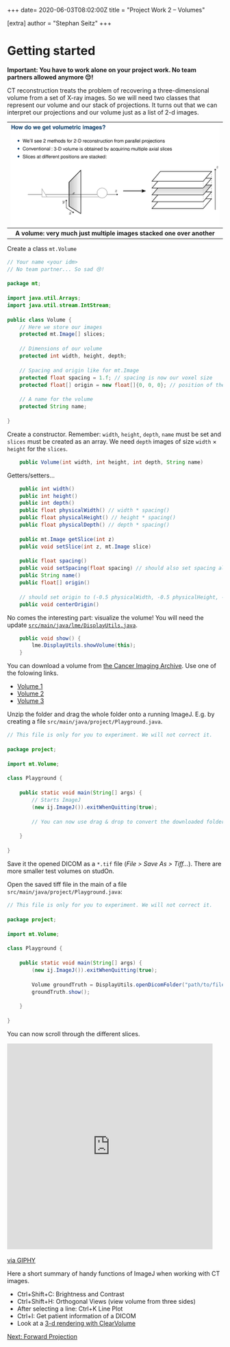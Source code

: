 +++
date= 2020-06-03T08:02:00Z
title = "Project Work 2 – Volumes"

[extra]
author = "Stephan Seitz"
+++

# Getting started

**Important: You have to work alone on your project work. No team partners allowed anymore 😔!**

CT reconstruction treats the problem of recovering a three-dimensional volume from a set of X-ray images.
So we will need two classes that represent our volume and our stack of projections.
It turns out that we can interpret our projections and our volume just as a list of 2-d images.

<table>
<tr>
<td><img align="center" src="../volume_slices.png" ></td>
</tr>
<tr>
<th>A volume: very much just multiple images stacked one over another</th>
</tr>
</table>

Create a class `mt.Volume`

```java
// Your name <your idm>
// No team partner... So sad 😢!

package mt;

import java.util.Arrays;
import java.util.stream.IntStream;

public class Volume {
    // Here we store our images
    protected mt.Image[] slices;

    // Dimensions of our volume
    protected int width, height, depth;

    // Spacing and origin like for mt.Image
    protected float spacing = 1.f; // spacing is now our voxel size
    protected float[] origin = new float[]{0, 0, 0}; // position of the top-left-bottom corner

    // A name for the volume
    protected String name;

}
```

Create a constructor. Remember: `width`, `height`, `depth`, `name` must be set and `slices` must be created as an array.
We need `depth` images of size `width` $\times$ `height` for the `slices`.

```java
    public Volume(int width, int height, int depth, String name)
```

Getters/setters...
```java
    public int width()
    public int height()
    public int depth()
    public float physicalWidth() // width * spacing()
    public float physicalHeight() // height * spacing()
    public float physicalDepth() // depth * spacing()

    public mt.Image getSlice(int z) 
    public void setSlice(int z, mt.Image slice)

    public float spacing()
    public void setSpacing(float spacing) // should also set spacing also for all slices!
    public String name()
    public float[] origin()

    // should set origin to (-0.5 physicalWidth, -0.5 physicalHeight, -0.5 physicalDepth) and call centerOrigin on each slice
    public void centerOrigin()
```


No comes the interesting part: visualize the volume!
You will need the update [`src/main/java/lme/DisplayUtils.java`](https://github.com/mt2-erlangen/exercises-ss2020/blob/master/src/main/java/lme/DisplayUtils.java).

```java
    public void show() {
        lme.DisplayUtils.showVolume(this);
    }
```

You can download a volume from [the Cancer Imaging Archive](https://wiki.cancerimagingarchive.net/display/Public/RIDER+Lung+CT#871e8e71d08d428c887407cfe6cb0cec).
Use one of the folowing links.

- [Volume 1](https://services.cancerimagingarchive.net/services/v3/TCIA/query/getImage?SeriesInstanceUID=1.3.6.1.4.1.9328.50.1.152572901056058406211409536989510187742)
- [Volume 2](https://services.cancerimagingarchive.net/services/v3/TCIA/query/getImage?SeriesInstanceUID=1.3.6.1.4.1.9328.50.1.136792069117584747719409894247257396682)
- [Volume 3](https://services.cancerimagingarchive.net/services/v3/TCIA/query/getImage?SeriesInstanceUID=1.3.6.1.4.1.9328.50.1.245630263591502535745452645381329674063)

Unzip the folder and drag the whole folder onto a running ImageJ.
E.g. by creating a file `src/main/java/project/Playground.java`.


```java
// This file is only for you to experiment. We will not correct it.

package project;

import mt.Volume;

class Playground {

    public static void main(String[] args) {
        // Starts ImageJ
        (new ij.ImageJ()).exitWhenQuitting(true);

        // You can now use drag & drop to convert the downloaded folder into a *.tif file
        
    }

}

```

Save it the opened DICOM as a `*.tif` file (*File > Save As > Tiff...*).
There are more smaller test volumes on studOn.

<!--- [Volume 1](https://services.cancerimagingarchive.net/services/v3/TCIA/query/getImage?SeriesInstanceUID=1.3.6.1.4.1.14519.5.2.1.4320.5030.411911859032422710586149276741)-->
<!--- [Volume 2](https://services.cancerimagingarchive.net/services/v3/TCIA/query/getImage?SeriesInstanceUID=1.3.6.1.4.1.14519.5.2.1.4320.5030.300069571844254433153455037441)-->
<!--- [Volume 3](https://services.cancerimagingarchive.net/services/v3/TCIA/query/getImage?SeriesInstanceUID=1.3.6.1.4.1.14519.5.2.1.4320.5030.167938164374243671184910060739)-->


Open the saved tiff file in the main of a file `src/main/java/project/Playground.java`:


```java
// This file is only for you to experiment. We will not correct it.

package project;

import mt.Volume;

class Playground {

    public static void main(String[] args) {
        (new ij.ImageJ()).exitWhenQuitting(true);
        
        Volume groundTruth = DisplayUtils.openDicomFolder("path/to/file.tif");
        groundTruth.show();
        
    }

}

```

You can now scroll through the different slices.
<iframe src="https://giphy.com/embed/3o6gbenQcUjEGTaNfW" width="480" height="480" frameBorder="0" class="giphy-embed" allowFullScreen></iframe><p><a href="https://giphy.com/gifs/sloth-sloths-slothilda-3o6gbenQcUjEGTaNfW">via GIPHY</a></p>

Here a short summary of handy functions of ImageJ when working with CT images.

- Ctrl+Shift+C: Brightness and Contrast
- Ctrl+Shift+H: Orthogonal Views (view volume from three sides)
- After selecting a line: Ctrl+K Line Plot
- Ctrl+I: Get patient information of a DICOM
- Look at a [3-d rendering with ClearVolume](../clearvolume)

[Next: Forward Projection](../projection)
